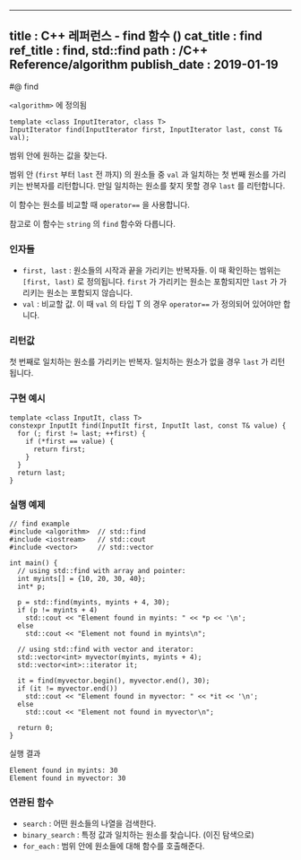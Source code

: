 ----------------
title : C++ 레퍼런스 - find 함수 (<algorithm>)
cat_title : find
ref_title : find, std::find
path : /C++ Reference/algorithm
publish_date : 2019-01-19
----------------

#@ find

`<algorithm>` 에 정의됨

```cpp-formatted
template <class InputIterator, class T>
InputIterator find(InputIterator first, InputIterator last, const T& val);
```

범위 안에 원하는 값을 찾는다.

범위 안 (`first` 부터 `last` 전 까지) 의 원소들 중 `val` 과 일치하는 첫 번째 원소를 가리키는 반복자를 리턴합니다. 만일 일치하는 원소를 찾지 못할 경우 `last` 를 리턴합니다.

이 함수는 원소를 비교할 때 `operator==` 을 사용합니다.

참고로 이 함수는 `string` 의 `find` 함수와 다릅니다.

### 인자들

* `first, last` : 원소들의 시작과 끝을 가리키는 반복자들. 이 때 확인하는 범위는 `[first, last)` 로 정의됩니다. `first` 가 가리키는 원소는 포함되지만 `last` 가 가리키는 원소는 포함되지 않습니다.
* `val` : 비교할 값. 이 때 `val` 의 타입 T 의 경우 `operator==` 가 정의되어 있어야만 합니다.

### 리턴값

첫 번째로 일치하는 원소를 가리키는 반복자. 일치하는 원소가 없을 경우 `last` 가 리턴됩니다.

### 구현 예시

```cpp-formatted
template <class InputIt, class T>
constexpr InputIt find(InputIt first, InputIt last, const T& value) {
  for (; first != last; ++first) {
    if (*first == value) {
      return first;
    }
  }
  return last;
}
```

### 실행 예제

```cpp-formatted
// find example
#include <algorithm>  // std::find
#include <iostream>   // std::cout
#include <vector>     // std::vector

int main() {
  // using std::find with array and pointer:
  int myints[] = {10, 20, 30, 40};
  int* p;

  p = std::find(myints, myints + 4, 30);
  if (p != myints + 4)
    std::cout << "Element found in myints: " << *p << '\n';
  else
    std::cout << "Element not found in myints\n";

  // using std::find with vector and iterator:
  std::vector<int> myvector(myints, myints + 4);
  std::vector<int>::iterator it;

  it = find(myvector.begin(), myvector.end(), 30);
  if (it != myvector.end())
    std::cout << "Element found in myvector: " << *it << '\n';
  else
    std::cout << "Element not found in myvector\n";

  return 0;
}
```

실행 결과

```exec
Element found in myints: 30
Element found in myvector: 30
```

### 연관된 함수

* `search` : 어떤 원소들의 나열을 검색한다.
* `binary_search` : 특정 값과 일치하는 원소를 찾습니다. (이진 탐색으로)
* `for_each` : 범위 안에 원소들에 대해 함수를 호출해준다.